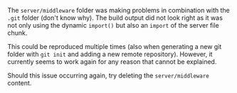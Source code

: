 The `server/middleware` folder was making problems in combination with the `.git` folder (don't know why).
The build output did not look right as it was not only using the dynamic `import()` but also an `import` of the server file chunk.

This could be reproduced multiple times (also when generating a new git folder with `git init` and adding a new remote repository).
However, it currently seems to work again for any reason that cannot be explained.

Should this issue occurring again, try deleting the `server/middleware` content.
